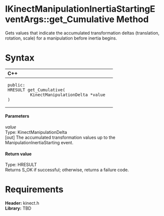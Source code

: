 IKinectManipulationInertiaStartingEventArgs::get\_Cumulative Method  
===================================================================  

Gets values that indicate the accumulated transformation deltas (translation, rotation, scale) for a manipulation before inertia begins. <span id="syntaxSection"></span>

Syntax  
======  

<table>
<colgroup>
<col width="100%" />
</colgroup>
<thead>
<tr class="header">
<th align="left">C++</th>
</tr>
</thead>
<tbody>
<tr class="odd">
<td align="left"><pre><code>public:  
HRESULT get_Cumulative(  
         KinectManipulationDelta *value  
)</code></pre></td>
</tr>
</tbody>
</table>

<span id="ID4EG"></span>
#### Parameters  

*value*    
Type: KinectManipulationDelta  
[out] The accumulated transformation values up to the ManipulationInertiaStarting event.  

<span id="ID4EP"></span>
#### Return value  

Type: HRESULT  
Returns S\_OK if successful; otherwise, returns a failure code.  

<span id="requirements"></span>

Requirements  
============  

**Header:** kinect.h  
**Library:** TBD  



<!--Please do not edit the data in the comment block below.-->
<!--
TOCTitle : get_Cumulative Method
RLTitle : IKinectManipulationInertiaStartingEventArgs::get_Cumulative Method
KeywordK : get_Cumulative method
KeywordK : IKinectManipulationInertiaStartingEventArgs::get_Cumulative method
KeywordF : IKinectManipulationInertiaStartingEventArgs::get_Cumulative
KeywordF : get_Cumulative
KeywordF : Microsoft.Kinect.kinect.IKinectManipulationInertiaStartingEventArgs.get_Cumulative(KinectManipulationDelta@)
KeywordA : M:Microsoft.Kinect.kinect.IKinectManipulationInertiaStartingEventArgs.get_Cumulative(KinectManipulationDelta@)
AssetID : M:Microsoft.Kinect.kinect.IKinectManipulationInertiaStartingEventArgs.get_Cumulative(KinectManipulationDelta@)
Locale : en-us
CommunityContent : 1
APIType : Managed
APILocation : 
APIName : Microsoft.Kinect.kinect.IKinectManipulationInertiaStartingEventArgs::get_Cumulative
TargetOS : Windows
TopicType : kbSyntax
DevLang : C++
DocSet : K4Wv2
ProjType : K4Wv2Proj
Technology : Kinect for Windows
Product : Kinect for Windows SDK v2
productversion : 20
-->
